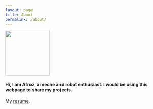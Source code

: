 ```yaml
---
layout: page
title: About
permalink: /about/
---
```

<img src = "{{ site.url }}/projects/images/Afroz2.jpg" alt="" width="140" height="auto">

<h4>Hi, I am Afroz, a meche and robot enthusiast. I would be using this webpage to share my projects.</h4>

My <a href="{{ site.url }}/projects/pdf/Resume.pdf" target="_blank">resume</a>.


